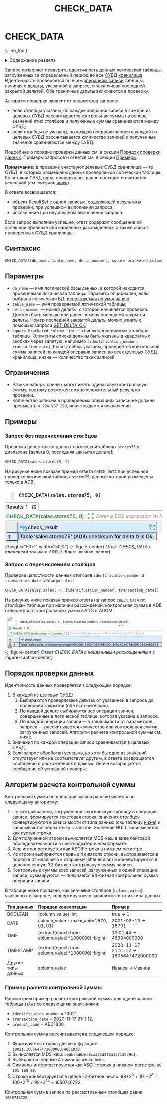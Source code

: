 ﻿---
layout: default
title: CHECK_DATA
nav_order: 3
parent: Запросы SQL+
grand_parent: Справочная информация
has_children: false
has_toc: false
---

# CHECK_DATA
{: .no_toc }

<details markdown="block">
  <summary>
    Содержание раздела
  </summary>
  {: .text-delta }
1. TOC
{:toc}
</details>

Запрос позволяет проверить идентичность данных [логической таблицы](../../../overview/main_concepts/logical_table/logical_table.md), 
загруженных за определенный период во все [СУБД](../../../introduction/supported_DBMS/supported_DBMS.md) 
[хранилища](../../../overview/main_concepts/data_storage/data_storage.md). Идентичность проверяется по всем [операциям записи](../../../overview/main_concepts/write_operation/write_operation.md)
таблицы, начиная с [дельты](../../../overview/main_concepts/delta/delta.md), 
указанной в запросе, и заканчивая последней закрытой дельтой. Обе граничные дельты включаются в проверку.

Алгоритм проверки зависит от параметров запроса:
*   если столбцы указаны, по каждой операции записи в каждой из целевых СУБД рассчитывается 
    контрольная сумма на основе значений этих столбцов и полученные суммы сравниваются между СУБД;
*   если столбцы не указаны, по каждой операции записи в каждой из целевых СУБД рассчитывается количество
    записей и полученные значения сравниваются между СУБД.

Подробнее о порядке проверки данных см. в секции [Порядок проверки данных](#порядок-проверки-данных). 
Примеры запросов и ответов см. в секции [Примеры](#примеры).
    
**Примечание:** в проверке участвуют целевые СУБД хранилища — те СУБД, в которых размещены данные 
проверяемой логической таблицы. Если такая СУБД одна, проверка все равно проходит и считается успешной 
(см. рисунок [ниже](#img_check_for_one_db)).

В ответе возвращается:
*   объект ResultSet с одной записью, содержащей результаты проверки, при успешном выполнении запроса;
*   исключение при неуспешном выполнении запроса.

Если запрос выполнен успешно, ответ содержит сообщение об успешной проверке или найденных расхождениях, 
а также список проверенных СУБД хранилища.

## Синтаксис

```sql
CHECK_DATA([db_name.]table_name, delta_number[, square-bracketed_column_list])
```

## Параметры

*   `db_name` — имя логической базы данных, в которой находится проверяемая логическая таблица. Параметр 
    опционален, если выбрана логическая БД, [используемая по умолчанию](../../../working_with_system/other_features/default_db_set-up/default_db_set-up.md);
*   `table_name` — имя проверяемой логической таблицы;
*   `delta_number` — номер дельты, с которой начинается проверка. Должен быть меньше или равен номеру 
    последней закрытой дельты. Номер последней закрытой дельты можно узнать с помощью запроса 
    [GET_DELTA_OK](../../../reference/sql_plus_requests/GET_DELTA_OK/GET_DELTA_OK.md);
*   `square_bracketed_column_list` — список проверяемых столбцов таблицы. Элементы списка должны быть 
    указаны в квадратных скобках через запятую, например `[identification_number, transaction_date]`. 
    Если столбцы указаны, проверяется контрольная сумма записей по каждой операции записи во всех целевых 
    СУБД хранилища, иначе — количество таких записей.
    
## Ограничения

*   Разные наборы данных могут иметь одинаковую контрольную сумму, поэтому возможен ложноположительный результат проверки.
*   Количество записей в проверяемых операциях записи не должно превышать `4'294'967'298`, иначе 
    выдается исключение.

## Примеры

### Запрос без перечисления столбцов

Проверка целостности данных логической таблицы `stores75` в диапазоне \[дельта 0, последняя закрытая дельта\]:
```sql
CHECK_DATA(sales.stores75, 0)
```

На рисунке ниже показан пример ответа `CHECK_DATA` при успешной проверке логической таблицы `stores75`, 
данные которой размещены только в ADB.

<a id="img_check_for_one_db"></a>
![](check_data_without_inconsistency.png){:height="50%" width="50%"}
{: .figure-center}
*Ответ CHECK_DATA с проверкой только в ADB*
{: .figure-caption-center}

### Запрос с перечислением столбцов

Проверка целостности данных столбцов `identification_number` и `transaction_date` таблицы `sales`:
```sql
CHECK_DATA(sales.sales, 4, [identification_number, transaction_date])
```

На рисунке ниже показан пример ответа на запрос `CHECK_DATA` по столбцам таблицы при наличии расхождений: 
контрольная сумма в ADB отличается от контрольной суммы в ADG и ADQM.

![](check_data_with_inconsistency.png)
{: .figure-center}
*Ответ CHECK_DATA с найденными расхождениями*
{: .figure-caption-center}

## Порядок проверки данных

Идентичность данных проверяется в следующем порядке:
1. В каждой из целевых СУБД:
    1. Выбираются проверяемые дельты: от указанной в запросе до последней закрытой (обе включительно).
    2. По каждой дельте выбираются все операции записи, совершенные в логической таблице, которая указана
       в запросе.
    3. По каждой операции записи — в зависимости от параметров запроса — рассчитывается количество или 
       контрольная сумма загруженных записей. Алгоритм расчета контрольной суммы см. [ниже](#алгоритм-расчета-контрольной-суммы).
2. Значения по каждой операции записи сравниваются в целевых СУБД.
3. Если запрос обработан успешно, но хотя бы одно из значений отсутствует или не соответствует другим, 
   в ответе возвращается сообщение о расхождениях в данных. Иначе возвращается сообщение об успешной проверке.

<a id="sect_sys_cn_checksum"></a>
## Алгоритм расчета контрольной суммы

Контрольная сумма по операции записи рассчитывается по следующему алгоритму:
1. По каждой записи, загруженной в логическую таблицу в операции записи, формируется текстовая строка: 
   значения столбцов конвертируются в зависимости от типа данных (см. таблицу [ниже](#tab_date_type_conversion)) 
   и записываются через точку с запятой. Значение NULL записывается как пустая строка.
2. Для полученной строки вычисляется MD5-хеш в виде байтовой последовательности в шестнадцатеричном формате.
3. Хеш интерпретируется как ASCII-строка в нижнем регистре.
4. Из строки выбираются первые 4 символа строки, выстраиваются в порядке от младшего к старшему 
   (little endian) и конвертируются в целочисленную 32-битную контрольную сумму записи.
5. Контрольные суммы всех записей, загруженных в одной операции записи, суммируются — получается 64-битная 
   контрольная сумма операции записи.

В таблице ниже показано, как значения столбцов (`column_value`), указанных в запросе, конвертируются 
в зависимости от их типа данных.
<a id="tab_date_type_conversion"></a>

| Тип данных | Порядок конвертации | Пример
|:-|:-|:-
| BOOLEAN | (column_value)::int | true -> 1
| DATE | column_value - make_date(1970, 01, 01) | 2021-03-15 -> 18701
| TIME | (extract(epoch from column_value)*1000000)::bigint | 13:01:44 -> 46904000000
| TIMESTAMP | (extract(epoch from column_value)*1000000)::bigint  | 2020-11-17 21:11:12 -> 1605647472000000
| Другие типы данных | column_value | Иванов -> Иванов

<a id="sect_check_data_example"></a>
### Пример расчета контрольной суммы

Рассмотрим пример расчета контрольной суммы для одной записи таблицы `sales` со следующими значениями:
* `identification_number` = 10021, 
* `transaction_date` = 2020-11-17 21:11:12, 
* `product_code` = ABC1830.

Контрольная сумма рассчитывается в следующем порядке:
1. Формируется строка для хеш-функции: `10021;1605647472000000;ABC1830`.
2. Вычисляется MD5-хеш: `bedbead6aea8ca373d8f0a15713639c1`.
3. Выбираются первые 4 символа хеша: `bedb`.
4. Символы интерпретируются как ASCII-строка в нижнем регистре: `98 101 100 98`.
5. Строка конвертируется в целое 32-битное число: 98\*2<sup>0</sup> + 101\*2<sup>8</sup> + 100\*2<sup>16</sup> + 
   98\*2<sup>24</sup> = 1650746722.

Контрольная сумма записи по рассмотренным столбцам равна `1650746722`.